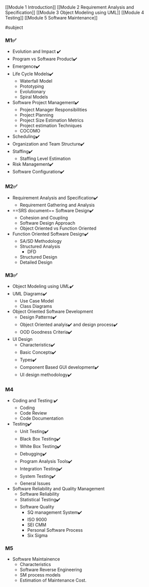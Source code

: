 [[Module 1 Introduction]]
[[Module 2 Requirement Analysis and Specification]]
[[Module 3 Object Modeling using UML]]
[[Module 4 Testing]]
[[Module 5 Software Maintenance]]

#subject

### M1✅
* Evolution and Impact ✔️
* Program vs Software Product✔️
* Emergence✔️
* Life Cycle Models✔️
	* Waterfall Model
	* Prototyping
	* Evolutionary
	* Spiral Models
* Software Project Management✔️
	* Project Manager Responsibilities
	* Project Planning
	* Project Size Estimation Metrics
	* Project estimation Techniques
	* COCOMO
* Scheduling✔️
* Organization and Team Structure✔️
* Staffing✔️
	* Staffing Level Estimation
* Risk Management✔️
* Software Configuration✔️

### M2✅
* Requirement Analysis and Specification✔️
	* Requirement Gathering and Analysis
* ==SRS document== Software Design✔️
	* Cohesion and Coupling
	* Software Design Approach
	* Object Oriented vs Function Oriented
* Function Oriented Software Design✔️
	* SA/SD Methodology
	* Structured Analysis
		* DFD
	* Structured Design
	* Detailed Design

### M3✅
* Object Modeling using UML✔️
* UML Diagrams✔️
	* Use Case Model
	* Class Diagrams
* Object Oriented Software Development
	* Design Patterns✔️
	* Object Oriented analyis✔️ and design process✔️
	* OOD Goodness Criteria✔️
* UI Design
	* Characteristics✔️
	* Basic Concepts✔️
	* Types✔️
	* Component Based GUI development✔️
	* UI design methodology✔️

### M4
* Coding and Testing:✔️
	* Coding
	* Code Review
	* Code Documentation
* Testing✔️
	* Unit Testing✔️
	* Black Box Testing✔️
	* White Box Testing✔️
	* Debugging✔️
	* Program Analysis Tools✔️
	* Integration Testing✔️
	* System Testing✔️
	* General Issues
* Software Reliability and Quality Management
	* Software Reliability
	* Statistical Testing✔️
	* Software Quality
		* SQ management System✔️
		* ISO 9000
		* SEI CMM
		* Personal Software Process
		* Six Sigma

### M5
* Software Maintainence
	* Characteristics
	* Software Reverse Engineering
	* SM process models
	* Estimation of Maintenance Cost.